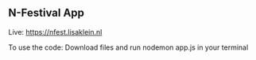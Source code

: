 ## N-Festival App

Live: https://nfest.lisaklein.nl

To use the code: Download files and run nodemon app.js in your terminal
